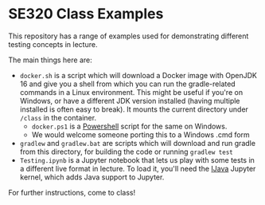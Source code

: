 # SE320 Class Examples

This repository has a range of examples used for demonstrating different testing concepts in lecture.

The main things here are:

- ```docker.sh``` is a script which will download a Docker image with OpenJDK 16 and give you a shell from which you can run the gradle-related commands in a Linux environment. This might be useful if you're on Windows, or have a different JDK version installed (having multiple installed is often easy to break).  It mounts the current directory under ```/class``` in the container.
  + ```docker.ps1``` is a [Powershell](https://docs.microsoft.com/en-us/powershell/) script for the same on Windows.
  + We would welcome someone porting this to a Windows .cmd form
- ```gradlew``` and ```gradlew.bat``` are scripts which will download and run gradle from this directory, for building the code or running ```gradlew test```
- ```Testing.ipynb``` is a Jupyter notebook that lets us play with some tests in a different live format in lecture.  To load it, you'll need the [IJava](https://github.com/SpencerPark/IJava) Jupyter kernel, which adds Java support to Jupyter.

For further instructions, come to class!
